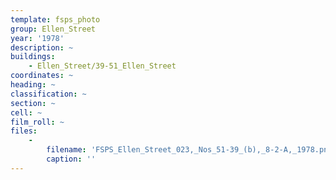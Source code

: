 ```yaml
---
template: fsps_photo
group: Ellen_Street
year: '1978'
description: ~
buildings:
    - Ellen_Street/39-51_Ellen_Street
coordinates: ~
heading: ~
classification: ~
section: ~
cell: ~
film_roll: ~
files:
    -
        filename: 'FSPS_Ellen_Street_023,_Nos_51-39_(b),_8-2-A,_1978.png'
        caption: ''
---
```

